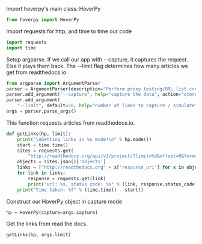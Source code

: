 Import hoverpy's main class: HoverPy 

```python
from hoverpy import HoverPy

```

Import requests for http, and time to time our code 

```python
import requests
import time

```

Setup argparse. If we call our app with --capture, it captures the request. Else it plays them back. The --limit flag determines how many articles we get from readthedocs.io 

```python
from argparse import ArgumentParser
parser = ArgumentParser(description="Perform proxy testing/URL list creation")
parser.add_argument("--capture", help="capture the data", action="store_true")
parser.add_argument(
    "--limit", default=50, help="number of links to capture / simulate")
args = parser.parse_args()

```

This function requests articles from readthedocs.io. 

```python
def getLinks(hp, limit):
    print("\nGetting links in %s mode!\n" % hp.mode())
    start = time.time()
    sites = requests.get(
        "http://readthedocs.org/api/v1/project/?limit=%d&offset=0&format=json" % limit)
    objects = sites.json()['objects']
    links = ["http://readthedocs.org" + x['resource_uri'] for x in objects]
    for link in links:
        response = requests.get(link)
        print("url: %s, status code: %s" % (link, response.status_code))
    print("Time taken: %f" % (time.time() - start))

```

Construct our HoverPy object in capture mode 

```python
hp = HoverPy(capture=args.capture)

```

Get the links from read the docs. 

```python
getLinks(hp, args.limit)

```


